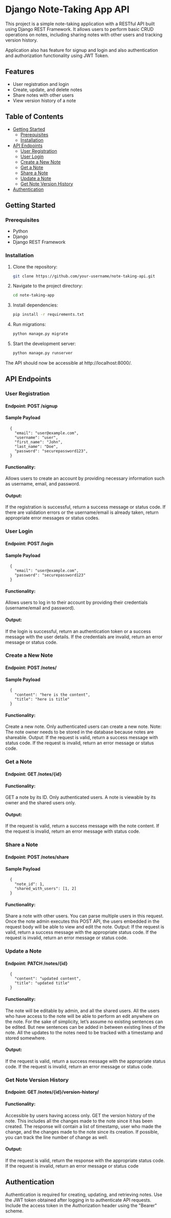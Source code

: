 # Django Note-Taking App API

This project is a simple note-taking application with a RESTful API built using Django REST Framework. It allows users to perform basic CRUD operations on notes, including sharing notes with other users and tracking version history.

Application also has feature for signup and login and also authentication and authorization functionality using JWT Token.

## Features

- User registration and login
- Create, update, and delete notes
- Share notes with other users
- View version history of a note

## Table of Contents

- [Getting Started](#getting-started)
  - [Prerequisites](#prerequisites)
  - [Installation](#installation)
- [API Endpoints](#api-endpoints)
  - [User Registration](#user-registration)
  - [User Login](#user-login)
  - [Create a New Note](#create-a-new-note)
  - [Get a Note](#get-a-note)
  - [Share a Note](#share-a-note)
  - [Update a Note](#update-a-note)
  - [Get Note Version History](#get-note-version-history)
- [Authentication](#authentication)

## Getting Started

### Prerequisites

- Python
- Django
- Django REST Framework

### Installation

1. Clone the repository:

   ```bash
   git clone https://github.com/your-username/note-taking-api.git

2. Navigate to the project directory:


   ```bash
   cd note-taking-app

3. Install dependencies:

   ```bash
   pip install -r requirements.txt

4. Run migrations:

   ```bash
   python manage.py migrate
5. Start the development server:

   ```bash
   python manage.py runserver
The API should now be accessible at http://localhost:8000/.

## API Endpoints
### User Registration
#### Endpoint: POST /signup
#### Sample Payload
      {
        "email": "user@example.com",
        "username": "user",
        "first_name": "John",
        "last_name": "Doe",
        "password": "securepassword123",
      }
#### Functionality:
Allows users to create an account by providing necessary information such as username, email, and password.
#### Output:
If the registration is successful, return a success message or status code. If there are validation errors or the username/email is already taken, return appropriate error messages or status codes.
### User Login
#### Endpoint: POST /login
#### Sample Payload
      {
        "email": "user@example.com",
        "password": "securepassword123"
      }
#### Functionality:
Allows users to log in to their account by providing their credentials (username/email and password).
#### Output:
If the login is successful, return an authentication token or a success message with the user details. If the credentials are invalid, return an error message or status code.

### Create a New Note
#### Endpoint: POST /notes/
#### Sample Payload
      {
        "content": "here is the content",
        "title": "here is title"
      }
#### Functionality: 
Create a new note. Only authenticated users can create a new note.
Note: The note owner needs to be stored in the database because notes are shareable.
Output: If the request is valid, return a success message with status code. If the request is invalid, return an error message or status code.
### Get a Note
#### Endpoint: GET /notes/{id}
#### Functionality:
GET a note by its ID. Only authenticated users. A note is viewable by its owner and the shared users only.
#### Output:
If the request is valid, return a success message with the note content. If the request is invalid, return an error message with status code.
### Share a Note
#### Endpoint: POST /notes/share
#### Sample Payload
      {
        "note_id": 1,
        "shared_with_users": [1, 2]
      }
#### Functionality:
Share a note with other users. You can parse multiple users in this request. Once the note admin executes this POST API, the users embedded in the request body will be able to view and edit the note.
Output: If the request is valid, return a success message with the appropriate status code. If the request is invalid, return an error message or status code.
### Update a Note
#### Endpoint: PATCH /notes/{id}
      {
        "content": "updated content",
        "title": "updated title"
      }
#### Functionality:
The note will be editable by admin, and all the shared users. All the users who have access to the note will be able to perform an edit anywhere on the note. For the sake of simplicity, let’s assume no existing sentences can be edited. But new sentences can be added in between existing lines of the note. All the updates to the notes need to be tracked with a timestamp and stored somewhere.
#### Output:
If the request is valid, return a success message with the appropriate status code. If the request is invalid, return an error message or status code.
### Get Note Version History
#### Endpoint: GET /notes/{id}/version-history/
#### Functionality:
Accessible by users having access only. GET the version history of the note. This includes all the changes made to the note since it has been created. The response will contain a list of timestamp, user who made the change, and the changes made to the note since its creation. If possible, you can track the line number of change as well.
#### Output:
If the request is valid, return the response with the appropriate status code. If the request is invalid, return an error message or status code

## Authentication
Authentication is required for creating, updating, and retrieving notes. Use the JWT token obtained after logging in to authenticate API requests. Include the access token in the Authorization header using the "Bearer" scheme.
